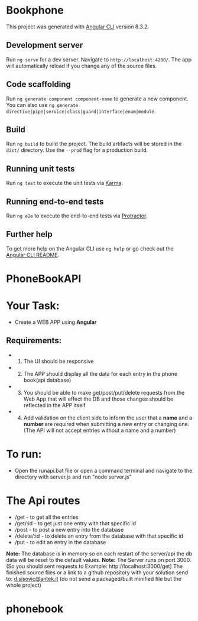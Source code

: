 # Bookphone

This project was generated with [Angular CLI](https://github.com/angular/angular-cli) version 8.3.2.

## Development server

Run `ng serve` for a dev server. Navigate to `http://localhost:4200/`. The app will automatically reload if you change any of the source files.

## Code scaffolding

Run `ng generate component component-name` to generate a new component. You can also use `ng generate directive|pipe|service|class|guard|interface|enum|module`.

## Build

Run `ng build` to build the project. The build artifacts will be stored in the `dist/` directory. Use the `--prod` flag for a production build.

## Running unit tests

Run `ng test` to execute the unit tests via [Karma](https://karma-runner.github.io).

## Running end-to-end tests

Run `ng e2e` to execute the end-to-end tests via [Protractor](http://www.protractortest.org/).

## Further help

To get more help on the Angular CLI use `ng help` or go check out the [Angular CLI README](https://github.com/angular/angular-cli/blob/master/README.md).

# PhoneBookAPI

# Your Task:

- Create a WEB APP using **Angular**

## Requirements:

- 1. The UI should be responsive
- 2. The APP should display all the data for each entry in the phone book(api database)
- 3. You should be able to make get/post/put/delete requests from the Web App that will effect the DB and those changes should be reflected in the APP itself
- 4. Add validation on the client side to inform the user that a **name** and a **number** are required when submitting a new entry or changing one.(The API will not accept entries without a name and a number)

# To run:

- Open the runapi.bat file or open a command terminal and navigate to the directory with server.js and run "node server.js"

# The Api routes

- /get - to get all the entries
- /get/:id - to get just one entry with that specific id
- /post - to post a new entry into the database
- /delete/:id - to delete an entry from the database with that specific id
- /put - to edit an entry in the database

**Note:** The database is in memory so on each restart of the server/api the db data will be reset to the default values.
**Note:** The Server runs on port 3000. (So you should sent requests to Example: http://localhost:3000/get)
The finished source files or a link to a github repository with your solution send to: d.sisovic@antek.it (do not send a packaged/built minified file but the whole project)
# phonebook
